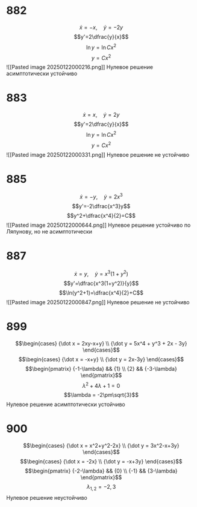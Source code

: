 # 882
$$\dot{x}=-x,\quad\dot{y}=-2y$$
$$y'=2\dfrac{y}{x}$$
$$\ln y=\ln Cx^2$$
$$y=Cx^2$$
![[Pasted image 20250122000216.png]]
Нулевое решение асимптотически устойчиво

# 883
$$\dot{x}=x,\quad\dot{y}=2y$$
$$y'=2\dfrac{y}{x}$$
$$\ln y=\ln Cx^2$$
$$y=Cx^2$$
![[Pasted image 20250122000331.png]]
Нулевое решение не устойчиво

# 885
$$\dot{x}=-y,\quad\dot{y}=2x^3$$
$$y'=-2\dfrac{x^3}y$$
$$y^2+\dfrac{x^4}{2}=C$$
![[Pasted image 20250122000644.png]]
Нулевое решение устойчиво по Ляпунову, но не асимптотически

# 887
$$\dot{x}=y,\quad\dot{y}=x^3(1+y^2)$$
$$y'=\dfrac{x^3(1+y^2)}{y}$$
$$\ln(y^2+1)=\dfrac{x^4}{2}+C$$
![[Pasted image 20250122000847.png]]
Нулевое решение не устойчиво

# 899
$$\begin{cases}
{\dot x = 2xy-x+y} \\
{\dot y = 5x^4 + y^3 + 2x - 3y}
\end{cases}$$
$$\begin{cases}
{\dot x = -x+y} \\
{\dot y = 2x-3y}
\end{cases}$$
$$\begin{pmatrix}
{-1-\lambda} && {1} \\
{2} && {-3-\lambda}
\end{pmatrix}$$
$$\lambda^2 + 4\lambda + 1 = 0$$
$$\lambda = -2\pm\sqrt{3}$$
Нулевое решение асимптотически устойчиво

# 900
$$\begin{cases}
{\dot x = x^2+y^2-2x} \\
{\dot y = 3x^2-x+3y}
\end{cases}$$
$$\begin{cases}
{\dot x = -2x} \\
{\dot y = -x+3y}
\end{cases}$$
$$\begin{pmatrix}
{-2-\lambda} && {0} \\
{-1} && {3-\lambda}
\end{pmatrix}$$
$$\lambda_{1, 2} = -2, 3$$
Нулевое решение неустойчиво